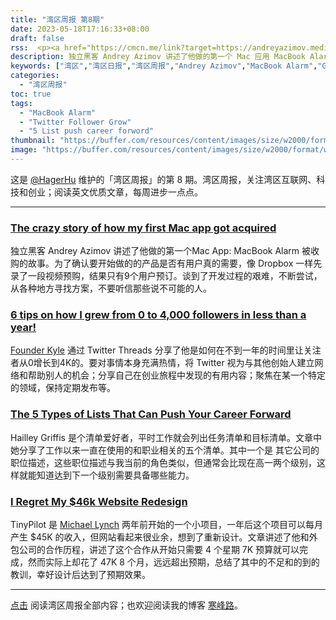 ```yaml
---
title: "湾区周报 第8期"
date: 2023-05-18T17:16:33+08:00
draft: false
rss:  <p><a href="https://cmcn.me/link?target=https://andreyazimov.medium.com/the-crazy-story-of-how-my-first-mac-app-got-acquired-258bd03d8840">[The crazy story of how my first Mac app got acquired]</a></br> 独立黑客 Andrey Azimov 讲述了他做的第一个 Mac 应用 MacBook Alarm 被收购的故事。为了确认要开始做的的产品是否有用户真的需要，像 Dropbox 一样先录了一段视频预购，结果只有 9 个用户预购。谈到了开发过程的艰难，不断尝试，从各种地方寻找方案，不要听信那些说不可能的人。</p>
description: 独立黑客 Andrey Azimov 讲述了他做的第一个 Mac 应用 MacBook Alarm 被收购的故事。为了确认要开始做的的产品是否有用户真的需要，像 Dropbox 一样先录了一段视频预购，结果只有 9 个用户预购。谈到了开发过程的艰难，不断尝试，从各种地方寻找方案，不要听信那些说不可能的人。
keywords: ["湾区","湾区日报","湾区周报","Andrey Azimov","MacBook Alarm","Grow","Twittter Follower","Career List"]
categories:
  - "湾区周报"
toc: true
tags:
  - "MacBook Alarm"
  - "Twitter Follower Grow"
  - "5 List push career forword"
thumbnail: "https://buffer.com/resources/content/images/size/w2000/format/webp/wp-content/uploads/2014/12/IMG_1195.jpg"
image: "https://buffer.com/resources/content/images/size/w2000/format/webp/wp-content/uploads/2014/12/IMG_1195.jpg"
---
```


这是 [@HagerHu](https://twitter.com/hagerhu) 维护的「湾区周报」的第 8 期。湾区周报，关注湾区互联网、科技和创业；阅读英文优质文章，每周进步一点点。

---

### [The crazy story of how my first Mac app got acquired](https://cmcn.me/link?target=https://andreyazimov.medium.com/the-crazy-story-of-how-my-first-mac-app-got-acquired-258bd03d8840)

独立黑客 Andrey Azimov 讲述了他做的第一个Mac App: MacBook Alarm 被收购的故事。为了确认要开始做的的产品是否有用户真的需要，像 Dropbox 一样先录了一段视频预购，结果只有9个用户预订。谈到了开发过程的艰难，不断尝试，从各种地方寻找方案，不要听信那些说不可能的人。

### [6 tips on how I grew from 0 to 4,000 followers in less than a year!](https://cmcn.me/link?target=https://www.indiehackers.com/post/6-tips-on-how-i-grew-from-0-to-4-000-followers-in-less-than-a-year-a350a3ad1a)

[Founder Kyle](https://twitter.com/FounderKyle) 通过 Twitter Threads 分享了他是如何在不到一年的时间里让关注者从0增长到4K的。要对事情本身充满热情，将 Twitter 视为与其他创始人建立网络和帮助别人的机会；分享自己在创业旅程中发现的有用内容；聚焦在某一个特定的领域，保持定期发布等。

### [The 5 Types of Lists That Can Push Your Career Forward](https://cmcn.me/link?target=https://buffer.com/resources/career-lists/)

Hailley Griffis 是个清单爱好者，平时工作就会列出任务清单和目标清单。文章中她分享了工作以来一直在使用的和职业相关的五个清单。其中一个是 其它公司的职位描述，这些职位描述与我当前的角色类似，但通常会比现在高一两个级别，这样就能知道达到下一个级别需要具备哪些能力。

### [I Regret My $46k Website Redesign](https://cmcn.me/link?target=https://mtlynch.io/tinypilot-redesign/)

TinyPilot 是 [Michael Lynch](https://mtlynch.io/) 两年前开始的一个小项目，一年后这个项目可以每月产生  $45K 的收入，但网站看起来很业余，想到了重新设计。文章讲述了他和外包公司的合作历程，讲述了这个合作从开始只需要 4 个星期 7K 预算就可以完成，然而实际上却花了 47K 8 个月，远远超出预期，总结了其中的不足和的到的教训，幸好设计后达到了预期效果。

---

[点击](https://usistem.com/zh/the-bay-area/) 阅读湾区周报全部内容；也欢迎阅读我的博客 [寒峰路](https://cmcn.me/link?target=https://hagerhu.com)。
